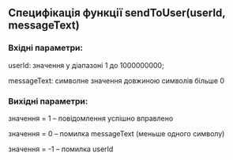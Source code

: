 ## Специфікація функції sendToUser(userId, messageText)

### Вхідні параметри:


userId: значення у діапазоні 1 до 1000000000;


messageText: символне значення довжиною символів більше 0


### Вихідні параметри:


значення = 1 – повідомлення успішно вправлено 


значення = 0 – помилкa messageText (меньше одного символу)


значення = -1 – помилка userId 

